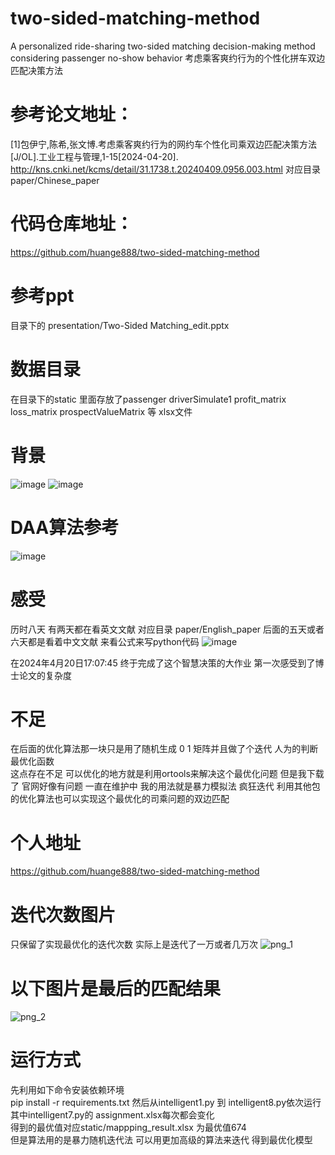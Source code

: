 # two-sided-matching-method
A personalized ride-sharing two-sided matching decision-making method considering passenger no-show behavior
考虑乘客爽约行为的个性化拼车双边匹配决策方法

# 参考论文地址：
[1]包伊宁,陈希,张文博.考虑乘客爽约行为的网约车个性化司乘双边匹配决策方法[J/OL].工业工程与管理,1-15[2024-04-20].
http://kns.cnki.net/kcms/detail/31.1738.t.20240409.0956.003.html
对应目录paper/Chinese_paper
# 代码仓库地址：
https://github.com/huange888/two-sided-matching-method
# 参考ppt
目录下的 presentation/Two-Sided Matching_edit.pptx
# 数据目录
在目录下的static 里面存放了passenger driverSimulate1 profit_matrix loss_matrix prospectValueMatrix 等 xlsx文件
# 背景
![image](https://github.com/huange888/two-sided-matching-method/assets/118048444/9b498d27-e3ac-4efd-805d-afbe5148b875)
![image](https://github.com/huange888/two-sided-matching-method/assets/118048444/60705af0-6044-415d-a15c-287bde1cd4e0)
# DAA算法参考
![image](https://github.com/huange888/two-sided-matching-method/assets/118048444/efacf032-d7af-436c-9f72-6f5074db8f3f)


# 感受
 历时八天  有两天都在看英文文献 
对应目录 paper/English_paper
后面的五天或者六天都是看着中文文献 来看公式来写python代码
![image](https://github.com/huange888/two-sided-matching-method/assets/118048444/ab40922a-e258-444b-9b62-ad07372ced33)

 在2024年4月20日17:07:45 终于完成了这个智慧决策的大作业
 第一次感受到了博士论文的复杂度

# 不足
 在后面的优化算法那一块只是用了随机生成 0 1 矩阵并且做了个迭代 人为的判断最优化函数  
 这点存在不足 可以优化的地方就是利用ortools来解决这个最优化问题 但是我下载了 官网好像有问题 一直在维护中
 我的用法就是暴力模拟法 疯狂迭代
 利用其他包的优化算法也可以实现这个最优化的司乘问题的双边匹配

# 个人地址
https://github.com/huange888/two-sided-matching-method

# 迭代次数图片  
只保留了实现最优化的迭代次数 实际上是迭代了一万或者几万次
![png_1](https://github.com/huange888/two-sided-matching-method/assets/118048444/15f781b6-4853-4dd2-98e4-dedc6ea406e8)

# 以下图片是最后的匹配结果

![png_2](https://github.com/huange888/two-sided-matching-method/assets/118048444/e81de200-e191-4dc1-ab3a-79fc5b0ce8b7)

# 运行方式
先利用如下命令安装依赖环境  
pip install -r requirements.txt
然后从intelligent1.py 到 intelligent8.py依次运行  
其中intelligent7.py的 assignment.xlsx每次都会变化   
得到的最优值对应static/mappping_result.xlsx 为最优值674  
但是算法用的是暴力随机迭代法 可以用更加高级的算法来迭代 得到最优化模型  
